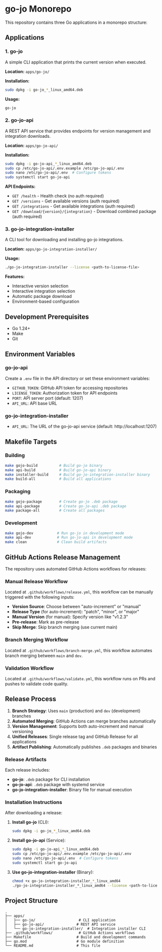 # go-jo Monorepo

This repository contains three Go applications in a monorepo structure:

## Applications

### 1. go-jo
A simple CLI application that prints the current version when executed.

**Location:** `apps/go-jo/`

**Installation:**
```bash
sudo dpkg -i go-jo_*_linux_amd64.deb
```

**Usage:**
```bash
go-jo
```

### 2. go-jo-api
A REST API service that provides endpoints for version management and integration downloads.

**Location:** `apps/go-jo-api/`

**Installation:**
```bash
sudo dpkg -i go-jo-api_*_linux_amd64.deb
sudo cp /etc/go-jo-api/.env.example /etc/go-jo-api/.env
sudo nano /etc/go-jo-api/.env  # Configure tokens
sudo systemctl start go-jo-api
```

**API Endpoints:**
- `GET /health` - Health check (no auth required)
- `GET /versions` - Get available versions (auth required)
- `GET /integrations` - Get available integrations (auth required)
- `GET /download/{version}/{integration}` - Download combined package (auth required)

### 3. go-jo-integration-installer
A CLI tool for downloading and installing go-jo integrations.

**Location:** `apps/go-jo-integration-installer/`

**Usage:**
```bash
./go-jo-integration-installer --license <path-to-license-file>
```

**Features:**
- Interactive version selection
- Interactive integration selection
- Automatic package download
- Environment-based configuration

## Development Prerequisites

- Go 1.24+
- Make
- Git

## Environment Variables

### go-jo-api
Create a `.env` file in the API directory or set these environment variables:

- `GITHUB_TOKEN`: GitHub API token for accessing repositories
- `LICENSE_TOKEN`: Authorization token for API endpoints
- `PORT`: API server port (default: 1207)
- `API_URL`: API base URL

### go-jo-integration-installer
- `API_URL`: The URL of the go-jo-api service (default: http://localhost:1207)

## Makefile Targets

### Building
```bash
make gojo-build          # Build go-jo binary
make api-build           # Build go-jo-api binary
make installer-build     # Build go-jo-integration-installer binary
make build-all           # Build all applications
```

### Packaging
```bash
make gojo-package        # Create go-jo .deb package
make api-package         # Create go-jo-api .deb package
make package-all         # Create all packages
```

### Development
```bash
make gojo-dev           # Run go-jo in development mode
make api-dev            # Run go-jo-api in development mode
make clean              # Clean build artifacts
```

## GitHub Actions Release Management

The repository uses automated GitHub Actions workflows for releases:

### Manual Release Workflow
Located at `.github/workflows/release.yml`, this workflow can be manually triggered with the following inputs:

- **Version Source**: Choose between "auto-increment" or "manual"
- **Release Type** (for auto-increment): "patch", "minor", or "major"
- **Manual Version** (for manual): Specify version like "v1.2.3"
- **Pre-release**: Mark as pre-release
- **Skip Merge**: Skip branch merging (use current main)

### Branch Merging Workflow
Located at `.github/workflows/branch-merge.yml`, this workflow automates branch merging between `main` and `dev`.

### Validation Workflow
Located at `.github/workflows/validate.yml`, this workflow runs on PRs and pushes to validate code quality.

## Release Process

1. **Branch Strategy**: Uses `main` (production) and `dev` (development) branches
2. **Automated Merging**: GitHub Actions can merge branches automatically
3. **Version Management**: Supports both auto-increment and manual versioning
4. **Unified Releases**: Single release tag and GitHub Release for all applications
5. **Artifact Publishing**: Automatically publishes `.deb` packages and binaries

### Release Artifacts

Each release includes:
- **go-jo**: `.deb` package for CLI installation
- **go-jo-api**: `.deb` package with systemd service
- **go-jo-integration-installer**: Binary file for manual execution

### Installation Instructions

After downloading a release:

1. **Install go-jo** (CLI):
   ```bash
   sudo dpkg -i go-jo_*_linux_amd64.deb
   ```

2. **Install go-jo-api** (Service):
   ```bash
   sudo dpkg -i go-jo-api_*_linux_amd64.deb
   sudo cp /etc/go-jo-api/.env.example /etc/go-jo-api/.env
   sudo nano /etc/go-jo-api/.env  # Configure tokens
   sudo systemctl start go-jo-api
   ```

3. **Use go-jo-integration-installer** (Binary):
   ```bash
   chmod +x go-jo-integration-installer_*_linux_amd64
   ./go-jo-integration-installer_*_linux_amd64 --license <path-to-license-file>
   ```

## Project Structure

```
.
├── apps/
│   ├── go-jo/                    # CLI application
│   ├── go-jo-api/               # REST API service
│   └── go-jo-integration-installer/  # Integration installer CLI
├── .github/workflows/            # GitHub Actions workflows
├── Makefile                     # Build and development commands
├── go.mod                       # Go module definition
└── README.md                    # This file
```

